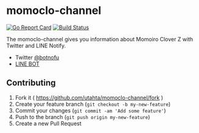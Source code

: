 # momoclo-channel

[![Go Report Card](https://goreportcard.com/badge/github.com/utahta/momoclo-channel)](https://goreportcard.com/report/github.com/utahta/momoclo-channel)
[![Build Status](https://travis-ci.org/utahta/momoclo-channel.svg?branch=master)](https://travis-ci.org/utahta/momoclo-channel)

The momoclo-channel gives you information about Momoiro Clover Z with Twitter and LINE Notify.

- Twitter [@botnofu](https://twitter.com/botnofu)
- [LINE BOT](https://momoclo-channel.appspot.com/linebot/about)

## Contributing

1. Fork it ( https://github.com/utahta/momoclo-channel/fork )
2. Create your feature branch (`git checkout -b my-new-feature`)
3. Commit your changes (`git commit -am 'Add some feature'`)
4. Push to the branch (`git push origin my-new-feature`)
5. Create a new Pull Request
